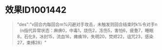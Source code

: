 # 效果ID1001442
> "des":"v回合内每回合m%闪避对手攻击，未触发则回合结束时k%令对手n（n指代异常状态：麻痹0，中毒1，烧伤2，冻伤5，害怕6，疲惫7，睡眠8，石化9，冰封15，流血16，瘫痪19，失明20，焚烬22，诅咒23，感染27，束缚28）"
